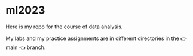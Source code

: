 # ml2023
Here is my repo for the course of data analysis. 

My labs and my practice assignments are in different directories in the :point_right: main :point_left: branch. 

